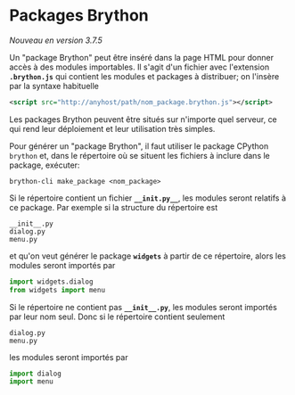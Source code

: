 Packages Brython
================
_Nouveau en version 3.7.5_

Un "package Brython" peut être inséré dans la page HTML pour donner accès à
des modules importables. Il s'agit d'un fichier avec l'extension
__`.brython.js`__ qui contient les modules et packages à distribuer; on
l'insère par la syntaxe habituelle

```xml
<script src="http://anyhost/path/nom_package.brython.js"></script>
```

Les packages Brython peuvent être situés sur n'importe quel serveur, ce qui
rend leur déploiement et leur utilisation très simples.

Pour générer un "package Brython", il faut utiliser le package CPython
`brython` et, dans le répertoire où se situent les fichiers à inclure dans
le package, exécuter:

```console
brython-cli make_package <nom_package>
```

Si le répertoire contient un fichier __`__init.py__`__, les modules seront
relatifs à ce package. Par exemple si la structure du répertoire est

    __init__.py
    dialog.py
    menu.py

et qu'on veut générer le package __`widgets`__ à partir de ce répertoire,
alors les modules seront importés par

```python
import widgets.dialog
from widgets import menu
```

Si le répertoire ne contient pas __`__init__.py`__, les modules seront
importés par leur nom seul. Donc si le répertoire contient seulement

    dialog.py
    menu.py

les modules seront importés par
```python
import dialog
import menu
```